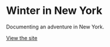 # Winter in New York
Documenting an adventure in New York.

[View the site](https://jokedewinter.github.io/winter-in-newyork/)
